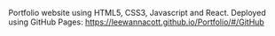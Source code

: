 Portfolio website using HTML5, CSS3, Javascript and React. Deployed using GitHub Pages: https://leewannacott.github.io/Portfolio/#/GitHub
